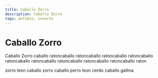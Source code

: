 ```yaml
---
title: Caballo Zorro
description: Caballo Zorro
tags: anfibio, insecto
---
```


# Caballo Zorro

Caballo Zorro caballo ratoncaballo ratoncaballo ratoncaballo ratoncaballo ratoncaballo ratoncaballo ratoncaballo ratoncaballo ratoncaballo raton

zorro leon caballo zorro caballo perro leon cerdo caballo gallina